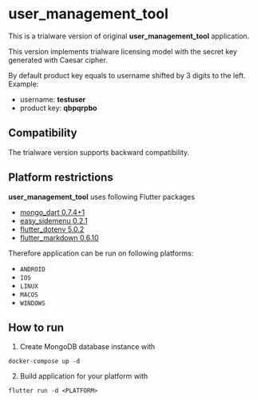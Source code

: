 # user_management_tool

This is a trialware version of original **user_management_tool** application.

This version implements trialware licensing model with the secret key generated with Caesar cipher.

By default product key equals to username shifted by 3 digits to the left.  
Example:
- username: **testuser**
- product key: **qbpqrpbo**


## Compatibility

The trialware version supports backward compatibility.

## Platform restrictions

**user_management_tool** uses following Flutter packages

- [mongo_dart 0.7.4+1](https://pub.dev/packages/mongo_dart)
- [easy_sidemenu 0.2.1](https://pub.dev/packages/easy_sidemenu)
- [flutter_dotenv 5.0.2](https://pub.dev/packages/flutter_dotenv)
- [flutter_markdown 0.6.10](https://pub.dev/packages/flutter_markdown)

Therefore application can be run on following platforms:

- `ANDROID`
- `IOS`
- `LINUX`
- `MACOS`
- `WINDOWS`

## How to run

1. Create MongoDB database instance with
```
docker-compose up -d
```
2. Build application for your platform with 
```
flutter run -d <PLATFORM>
```